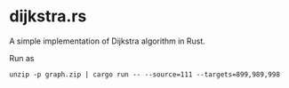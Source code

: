 # dijkstra.rs

A simple implementation of Dijkstra algorithm in Rust.

Run as

    unzip -p graph.zip | cargo run -- --source=111 --targets=899,989,998
